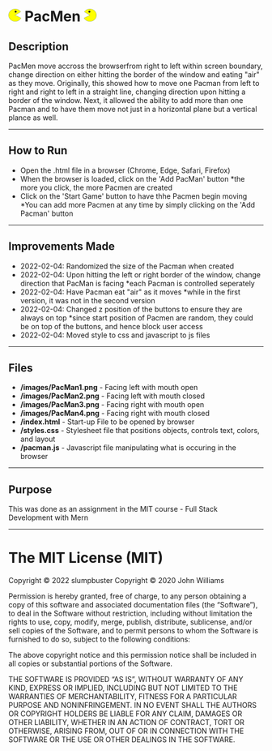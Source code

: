 # [<img src="images/PacMan1.png" height="25px" width="25px"/>](PacManFront) PacMen [<img src="images/PacMan3.png" height="25px" width="25px"/>](PacManBack)

## Description 
PacMen move accross the browserfrom right to left within screen boundary, change direction on either hitting the border of the window and eating "air" as they move.
Originally, this showed how to move one Pacman from left to right and right to left in a straight line, changing direction upon hitting a border of the window. Next, it allowed the ability to add more than one Pacman and to have them move not just in a horizontal plane but a vertical plance as well.

---------

## How to Run 
- Open the .html file in a browser (Chrome, Edge, Safari, Firefox)
- When the browser is loaded, click on the 'Add PacMan' button *the more you click, the more Pacmen are created
- Click on the 'Start Game' button to have thhe Pacmen begin moving *You can add more Pacmen at any time by simply clicking on the 'Add Pacman' button

---------

## Improvements Made
- 2022-02-04: Randomized the size of the Pacman when created
- 2022-02-04: Upon hitting the left or right border of the window, change direction that PacMan is facing *each Pacman is controlled seperately
- 2022-02-04: Have Pacman eat "air" as it moves *while in the first version, it was not in the second version
- 2022-02-04: Changed z position of the buttons to ensure they are always on top *since start position of Pacmen are random, they could be on top of the buttons, and hence block user access
- 2022-02-04: Moved style to css and javascript to js files

---------

## Files 
- **/images/PacMan1.png** - Facing left with mouth open 
- **/images/PacMan2.png** - Facing left with mouth closed 
- **/images/PacMan3.png** - Facing right with mouth open 
- **/images/PacMan4.png** - Facing right with mouth closed 
- **/index.html** - Start-up File to be opened by browser 
- **/styles.css** - Stylesheet file that positions objects, controls text, colors, and layout
- **/pacman.js** - Javascript file manipulating what is occuring in the browser 

---------

## Purpose 

This was done as an assignment in the MIT course - Full Stack Development with Mern

---------

The MIT License (MIT)
=====================

Copyright © 2022 slumpbuster
Copyright © 2020 John Williams

Permission is hereby granted, free of charge, to any person
obtaining a copy of this software and associated documentation
files (the “Software”), to deal in the Software without
restriction, including without limitation the rights to use,
copy, modify, merge, publish, distribute, sublicense, and/or sell
copies of the Software, and to permit persons to whom the
Software is furnished to do so, subject to the following
conditions:

The above copyright notice and this permission notice shall be
included in all copies or substantial portions of the Software.

THE SOFTWARE IS PROVIDED “AS IS”, WITHOUT WARRANTY OF ANY KIND,
EXPRESS OR IMPLIED, INCLUDING BUT NOT LIMITED TO THE WARRANTIES
OF MERCHANTABILITY, FITNESS FOR A PARTICULAR PURPOSE AND
NONINFRINGEMENT. IN NO EVENT SHALL THE AUTHORS OR COPYRIGHT
HOLDERS BE LIABLE FOR ANY CLAIM, DAMAGES OR OTHER LIABILITY,
WHETHER IN AN ACTION OF CONTRACT, TORT OR OTHERWISE, ARISING
FROM, OUT OF OR IN CONNECTION WITH THE SOFTWARE OR THE USE OR
OTHER DEALINGS IN THE SOFTWARE.
